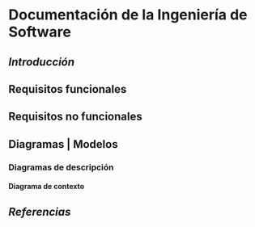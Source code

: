 # Documentación de la Ingeniería de Software

## ***Introducción***

## Requisitos funcionales

## Requisitos no funcionales


## Diagramas | Modelos

### Diagramas de descripción

#### Diagrama de contexto

<!-- ### BPMN
### Despliegue (Deployment diagram)


### Casos de uso
### Clases
### Objetos
### Actividad
### Estados
### Secuencia
### Componentes

### Paquetes -->

## ***Referencias***


<!-- Referencias de imagenes -->